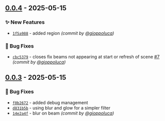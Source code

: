 
## [0.0.4] - 2025-05-15
### :sparkles: New Features
- [`1f5a988`](https://github.com/gioppoluca/foundry-beams/commit/1f5a988ff6d2b90d4ed5bf7dd604c6a7fe73e6e4) - added region *(commit by [@gioppoluca](https://github.com/gioppoluca))*

### :bug: Bug Fixes
- [`cbc5379`](https://github.com/gioppoluca/foundry-beams/commit/cbc5379fc12b9bbb253f9f93f0612f611d89d1ea) - closes fix beams not appearing at start or refresh of scene [#7](https://github.com/gioppoluca/foundry-beams/pull/7) *(commit by [@gioppoluca](https://github.com/gioppoluca))*


## [0.0.3] - 2025-05-15
### :bug: Bug Fixes
- [`f0b2672`](https://github.com/gioppoluca/foundry-beams/commit/f0b267219707401fea796d83707cadab0f6a0f60) - added debug management
- [`d831b5b`](https://github.com/gioppoluca/foundry-beams/commit/d831b5b15811d95c6a1affe3ee42fb4eda6c7558) - using blur and glow for a simpler filter
- [`14e2a4f`](https://github.com/gioppoluca/foundry-beams/commit/14e2a4f2ce06da7570c5900984a873acbd2f1a6e) - blur on beam *(commit by [@gioppoluca](https://github.com/gioppoluca))*

[0.0.3]: https://github.com/gioppoluca/foundry-beams/compare/0.0.2...0.0.3
[0.0.4]: https://github.com/gioppoluca/foundry-beams/compare/0.0.3...0.0.4
